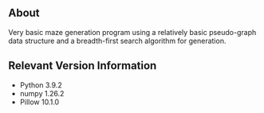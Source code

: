 ## About
Very basic maze generation program using a relatively basic pseudo-graph data structure and a breadth-first search algorithm for generation.

## Relevant Version Information
- Python 3.9.2
- numpy 1.26.2
- Pillow 10.1.0
